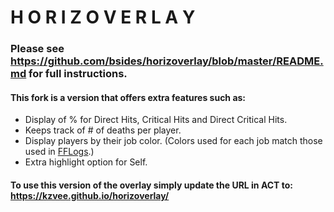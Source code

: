 # H O R I Z O V E R L A Y

### Please see https://github.com/bsides/horizoverlay/blob/master/README.md for full instructions.

#### This fork is a version that offers extra features such as:
* Display of % for Direct Hits, Critical Hits and Direct Critical Hits.
* Keeps track of # of deaths per player.
* Display players by their job color. (Colors used for each job match those used in [FFLogs](https://www.fflogs.com).)
* Extra highlight option for Self.


#### To use this version of the overlay simply update the URL in ACT to: https://kzvee.github.io/horizoverlay/